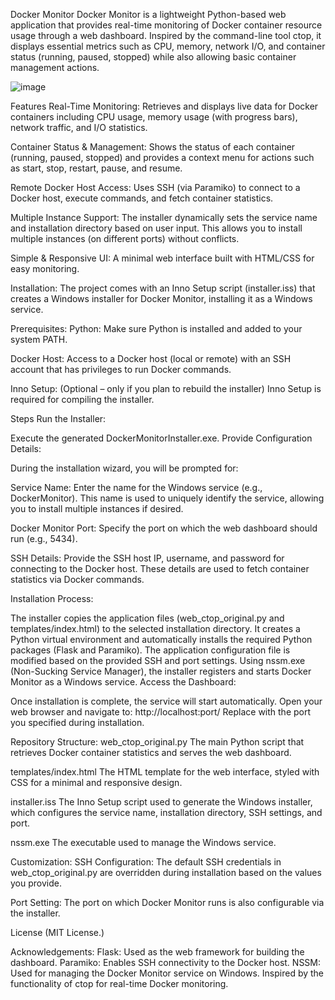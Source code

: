 Docker Monitor
Docker Monitor is a lightweight Python-based web application that provides real-time monitoring of Docker container resource usage through a web dashboard. Inspired by the command-line tool ctop, it displays essential metrics such as CPU, memory, network I/O, and container status (running, paused, stopped) while also allowing basic container management actions.

![image](https://github.com/user-attachments/assets/63ccf88d-a87f-4b46-b6b4-95b1cbc66955)

Features
Real-Time Monitoring:
Retrieves and displays live data for Docker containers including CPU usage, memory usage (with progress bars), network traffic, and I/O statistics.

Container Status & Management:
Shows the status of each container (running, paused, stopped) and provides a context menu for actions such as start, stop, restart, pause, and resume.

Remote Docker Host Access:
Uses SSH (via Paramiko) to connect to a Docker host, execute commands, and fetch container statistics.

Multiple Instance Support:
The installer dynamically sets the service name and installation directory based on user input. This allows you to install multiple instances (on different ports) without conflicts.

Simple & Responsive UI:
A minimal web interface built with HTML/CSS for easy monitoring.

Installation:
The project comes with an Inno Setup script (installer.iss) that creates a Windows installer for Docker Monitor, installing it as a Windows service.

Prerequisites:
Python:
Make sure Python is installed and added to your system PATH.

Docker Host:
Access to a Docker host (local or remote) with an SSH account that has privileges to run Docker commands.

Inno Setup:
(Optional – only if you plan to rebuild the installer) Inno Setup is required for compiling the installer.

Steps
Run the Installer:

Execute the generated DockerMonitorInstaller.exe.
Provide Configuration Details:

During the installation wizard, you will be prompted for:

Service Name:
Enter the name for the Windows service (e.g., DockerMonitor). This name is used to uniquely identify the service, allowing you to install multiple instances if desired.

Docker Monitor Port:
Specify the port on which the web dashboard should run (e.g., 5434).

SSH Details:
Provide the SSH host IP, username, and password for connecting to the Docker host. These details are used to fetch container statistics via Docker commands.

Installation Process:

The installer copies the application files (web_ctop_original.py and templates/index.html) to the selected installation directory.
It creates a Python virtual environment and automatically installs the required Python packages (Flask and Paramiko).
The application configuration file is modified based on the provided SSH and port settings.
Using nssm.exe (Non-Sucking Service Manager), the installer registers and starts Docker Monitor as a Windows service.
Access the Dashboard:

Once installation is complete, the service will start automatically. Open your web browser and navigate to:
http://localhost:port/
Replace <port> with the port you specified during installation.

Repository Structure:
web_ctop_original.py
The main Python script that retrieves Docker container statistics and serves the web dashboard.

templates/index.html
The HTML template for the web interface, styled with CSS for a minimal and responsive design.

installer.iss
The Inno Setup script used to generate the Windows installer, which configures the service name, installation directory, SSH settings, and port.

nssm.exe
The executable used to manage the Windows service.

Customization:
SSH Configuration:
The default SSH credentials in web_ctop_original.py are overridden during installation based on the values you provide.

Port Setting:
The port on which Docker Monitor runs is also configurable via the installer.

License
(MIT License.)

Acknowledgements:
Flask: Used as the web framework for building the dashboard.
Paramiko: Enables SSH connectivity to the Docker host.
NSSM: Used for managing the Docker Monitor service on Windows.
Inspired by the functionality of ctop for real-time Docker monitoring.

